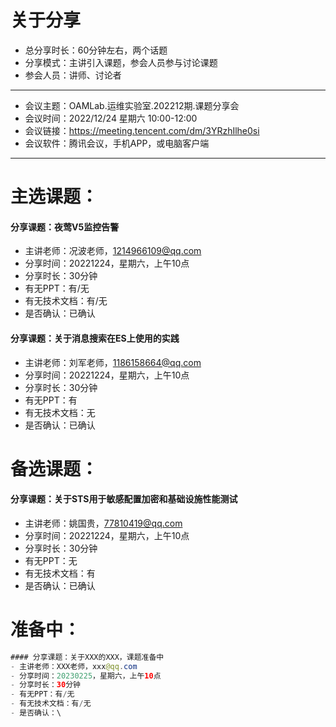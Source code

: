 # 关于分享
- 总分享时长：60分钟左右，两个话题
- 分享模式：主讲引入课题，参会人员参与讨论课题
- 参会人员：讲师、讨论者
- ----------------------------
- 会议主题：OAMLab.运维实验室.202212期.课题分享会
- 会议时间：2022/12/24 星期六 10:00-12:00
- 会议链接：https://meeting.tencent.com/dm/3YRzhIlhe0si
- 会议软件：腾讯会议，手机APP，或电脑客户端
- ----------------------------

# 主选课题：
#### 分享课题：夜莺V5监控告警
- 主讲老师：况波老师，1214966109@qq.com
- 分享时间：20221224，星期六，上午10点
- 分享时长：30分钟
- 有无PPT：有/无
- 有无技术文档：有/无
- 是否确认：已确认

#### 分享课题：关于消息搜索在ES上使用的实践
- 主讲老师：刘军老师，1186158664@qq.com
- 分享时间：20221224，星期六，上午10点
- 分享时长：30分钟
- 有无PPT：有
- 有无技术文档：无
- 是否确认：已确认

# 备选课题：
#### 分享课题：关于STS用于敏感配置加密和基础设施性能测试
- 主讲老师：姚国贵，77810419@qq.com
- 分享时间：20221224，星期六，上午10点
- 分享时长：30分钟
- 有无PPT：无
- 有无技术文档：有
- 是否确认：已确认

# 准备中：
``` java
#### 分享课题：关于XXX的XXX，课题准备中
- 主讲老师：XXX老师，xxx@qq.com
- 分享时间：20230225，星期六，上午10点
- 分享时长：30分钟
- 有无PPT：有/无
- 有无技术文档：有/无
- 是否确认：\

```